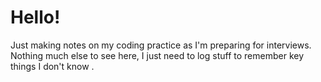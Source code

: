 # Hello!

Just making notes on my coding practice as I'm preparing for interviews. Nothing much else to see here, I just need to log stuff to remember key things I don't know
.
